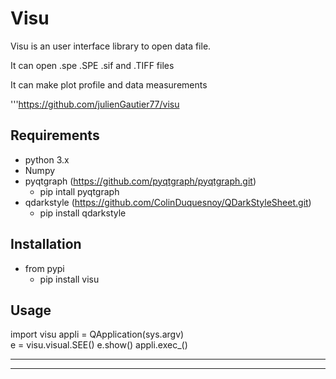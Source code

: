 # Visu
Visu is an user interface library to open data file.

It can open .spe .SPE .sif and .TIFF files

It can make plot profile and data measurements 

'''https://github.com/julienGautier77/visu

## Requirements
*   python 3.x
*   Numpy
*   pyqtgraph (https://github.com/pyqtgraph/pyqtgraph.git) 
    * pip intall pyqtgraph
*   qdarkstyle (https://github.com/ColinDuquesnoy/QDarkStyleSheet.git)
    * pip install qdarkstyle

## Installation
*   from pypi
    *   pip install visu

## Usage
import visu
appli = QApplication(sys.argv)     
e = visu.visual.SEE()
e.show()
appli.exec_() 

-----------------------------------------
-----------------------------------------
